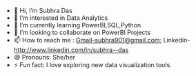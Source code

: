 - 👋 Hi, I’m Subhra Das
- 👀 I’m interested in Data Analytics
- 🌱 I’m currently learning PowerBI,SQL,Python
- 💞️ I’m looking to collaborate on PowerBI Projects
- 📫 How to reach me : Gmail-subhra901@gmail.com; Linkedin-http://www.linkedin.com/in/subhra--das
- 😄 Pronouns: She/her
- ⚡ Fun fact: I love exploring new data visualization tools.

<!---
1234Subhra/1234Subhra is a ✨ special ✨ repository because its `README.md` (this file) appears on your GitHub profile.
You can click the Preview link to take a look at your changes.
--->
